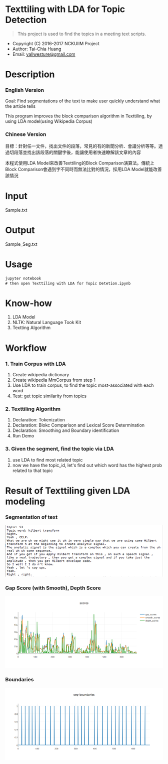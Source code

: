 # Texttiling with LDA for Topic Detection
> This project is used to find the topics in a meeting text scripts.

* Copyright (C) 2016-2017 NCKUIIM Project
* Author: Tai-Chia Huang
* Email: vallwesture@gmail.com

# Description
### English Version
Goal: Find segmentations of the text to make user quickly understand what the article tells

This program improves the block comparison algorithm in Texttiling, by using LDA model(using Wikipedia Corpus)

### Chinese Version
目標：針對任一文件，找出文件的段落，常見的有的新聞分析、會議分析等等。透過切段落並找出該段落的關鍵字後，能讓使用者快速瞭解該文章的內容

本程式使用LDA Model來改善Texttiling的Block Comparison演算法。傳統上Block Comparison會遇到字不同時而無法比對的情況，採用LDA Model就能改善該情況


# Input
Sample.txt

# Output
Sample_Seg.txt

# Usage
```
jupyter notebook
# then open Texttiling with LDA for Topic Detetion.ipynb
```
# Know-how
1. LDA Model
2. NLTK: Natural Language Took Kit
3. Textting Algorithm

# Workflow
### 1. Train Corpus with LDA
1. Create wikipedia dictionary
2. Create wikipedia MmCorpus from step 1
3. Use LDA to train corpus, to find the topic most-associated with each word
4. Test: get topic similarity from topics

### 2. Texttiling Algorithm
1. Declaration: Tokenization
2. Declaration: Blokc Comparison and Lexical Score Determination
3. Declaration: Smoothing and Boundary identification
4. Run Demo

### 3. Given the segment, find the topic via LDA
1. use LDA to find most related topic
2. now we have the topic_id, let's find out which word has the highest prob related to that topic

# Result of Texttiling given LDA modeling

### Segmentation of text
![Segmentation of text](./segmentation.png)

### Gap Score (with Smooth), Depth Score
![Gap Score (with Smooth), Depth Score](./gap_depth_score.png)

### Boundaries
![Boundaries](./boundary.png)


